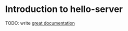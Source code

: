 # Introduction to hello-server

TODO: write [great documentation](http://jacobian.org/writing/what-to-write/)
